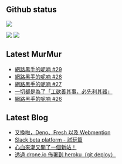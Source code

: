 ## Github status

![](http://github-profile-summary-cards.vercel.app/api/cards/profile-details?username=siygle&theme=default)

![](http://github-profile-summary-cards.vercel.app/api/cards/stats?username=siygle&theme=default)
![](http://github-profile-summary-cards.vercel.app/api/cards/productive-time?username=siygle&theme=default&utcOffset=8)

## Latest MurMur

<!-- CHAT-POST-LIST:START -->
- [網路黑手的呢喃 #29](https://chat.sylee.dev/2023/04/15/網路黑手的呢喃-29)
- [網路黑手的呢喃 #28](https://chat.sylee.dev/2023/03/28/網路黑手的呢喃-28)
- [網路黑手的呢喃 #27](https://chat.sylee.dev/2023/03/16/網路黑手的呢喃-27)
- [一切都是為了「工欲善其事，必先利其器」](https://chat.sylee.dev/2023/03/15/move-again-工欲善其事必先利其器)
- [網路黑手的呢喃 #26](https://chat.sylee.dev/2023/02/20/網路黑手的呢喃-26)
<!-- CHAT-POST-LIST:END -->

## Latest Blog

<!-- BLOG-POST-LIST:START -->
- [又換啦，Deno、Fresh 以及 Webmention](https://sylee.dev/blog/2023-04-10-change-again-deno-fresh-webmention)
- [Slack beta platform - 試玩篇](https://sylee.dev/blog/2022-04-09-slack-beta-platform-playground)
- [心血來潮又開了一個新站！](https://sylee.dev/blog/2021-11-25-another-new-website)
- [透過 drone.io 佈署到 heroku（git deploy）](https://sylee.dev/blog/2021-10-06-drone-deploy-to-heroku)
<!-- BLOG-POST-LIST:END -->
